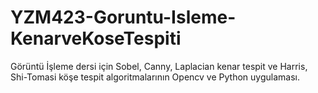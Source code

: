 # YZM423-Goruntu-Isleme-KenarveKoseTespiti
Görüntü İşleme dersi için Sobel, Canny, Laplacian kenar tespit ve Harris, Shi-Tomasi köşe tespit algoritmalarının Opencv ve Python uygulaması.
